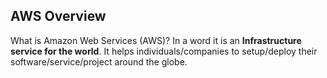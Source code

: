## AWS Overview 

What is Amazon Web Services (AWS)? In a word it is an __Infrastructure service for the world__. It helps individuals/companies to setup/deploy their software/service/project around the globe. 